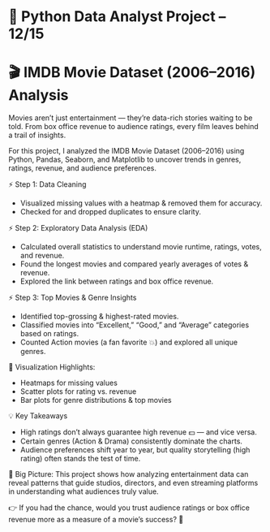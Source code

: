 # 🐍 Python Data Analyst Project – 12/15
# 🎬 IMDB Movie Dataset (2006–2016) Analysis

Movies aren’t just entertainment — they’re data-rich stories waiting to be told. From box office revenue to audience ratings, every film leaves behind a trail of insights.

For this project, I analyzed the IMDB Movie Dataset (2006–2016) using Python, Pandas, Seaborn, and Matplotlib to uncover trends in genres, ratings, revenue, and audience preferences.

⚡ Step 1: Data Cleaning

* Visualized missing values with a heatmap & removed them for accuracy.
* Checked for and dropped duplicates to ensure clarity.

⚡ Step 2: Exploratory Data Analysis (EDA)

* Calculated overall statistics to understand movie runtime, ratings, votes, and revenue.
* Found the longest movies and compared yearly averages of votes & revenue.
* Explored the link between ratings and box office revenue.

⚡ Step 3: Top Movies & Genre Insights

* Identified top-grossing & highest-rated movies.
* Classified movies into “Excellent,” “Good,” and “Average” categories based on ratings.
* Counted Action movies (a fan favorite 💥) and explored all unique genres.

🎨 Visualization Highlights:

* Heatmaps for missing values
* Scatter plots for rating vs. revenue
* Bar plots for genre distributions & top movies

💡 Key Takeaways

* High ratings don’t always guarantee high revenue 💵 — and vice versa.
* Certain genres (Action & Drama) consistently dominate the charts.
* Audience preferences shift year to year, but quality storytelling (high rating) often stands the test of time.

🎯 Big Picture:
This project shows how analyzing entertainment data can reveal patterns that guide studios, directors, and even streaming platforms in understanding what audiences truly value.

👉 If you had the chance, would you trust audience ratings or box office revenue more as a measure of a movie’s success? 🎥

